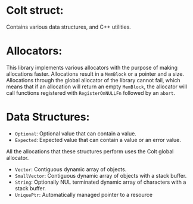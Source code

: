 # Colt struct:
Contains various data structures, and C++ utilities.

# Allocators:
This library implements various allocators with the purpose of making allocations faster.
Allocations result in a `MemBlock` or a pointer and a size.
Allocations through the global allocator of the library cannot fail, which means that if an allocation will return an empty `MemBlock`, the allocator will call functions registered with `RegisterOnNULLFn` followed by an `abort`.

# Data Structures:
- `Optional`: Optional value that can contain a value.
- `Expected`: Expected value that can contain a value or an error value.

All the allocations that these structures perform uses the Colt global allocator.
- `Vector`: Contiguous dynamic array of objects.
- `SmallVector`: Contiguous dynamic array of objects with a stack buffer.
- `String`: Optionally NUL terminated dynamic array of characters with a stack buffer.
- `UniquePtr`: Automatically managed pointer to a resource